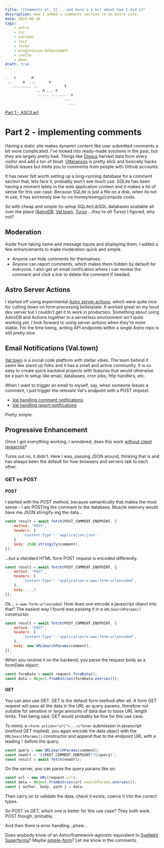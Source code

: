 ```yaml
---
title: "[Comments pt. 2] ...and here's a bit about how I did it"
description: How I added a comments section to an Astro site.
date: 2024-06-16
tags:
    - astro
    - ssr
    - valtown
    - rest
    - forms
    - progressive-enhancement
    - svelte
    - deno
draft: true
---
```


```
.   c       m
 ..     o  ...      e
   ......... ..            t
              .. m ... n
               ..... .......  s
                           ...
                             ...
```

[Part 1 - ASCII art](/blog/2024-06-comments)

# Part 2 - implementing comments

Having a static site makes dynamic content like user submitted comments a bit more complicated. I've looked into ready-made solutions in the past, but they are largely pretty bad. Things like [Disqus](https://disqus.com/) harvest data from every visitor and add a ton of bloat. [Utterances](https://utteranc.es/) is pretty slick and basically hacks Github Issues but limits you to comments from people with Github accounts.

It has never felt worth setting up a long-running database for a comment section that, lets face it, probably won't see much use. SQLite has been having a moment lately in the web application context and it makes a lot of sense for this use case. Because SQLite is just a file on a disk, when its not in use, it has extremely low-to-no money/energy/compute costs.

So with cheap and simple-to-setup SQLite/LibSQL databases available all over the place ([AstroDB](https://astro.build/db/), [Val.town](https://www.val.town/), [Turso](https://turso.tech/) ..._they're all Turso_) I figured, why not?

## Moderation

Aside from taking name and message inputs and displaying them, I added a few enhancements to make moderation quick and simple.

-   Anyone can hide comments for themselves.
-   Anyone can report comments, which makes them hidden by default for everyone. I also get an email notification where I can review the comment and click a link to delete the comment if needed.

## Astro Server Actions

I started off using experimental [Astro server actions](https://astro.build/blog/astro-480/#experimental-astro-actions), which were quite nice for cutting down on form processing boilerplate. It worked great on my local dev server but I couldn't get it to work in production. Something about using AstroDB and Actions together in a serverless environment isn't quite working yet. I look forward to using server actions when they're more stable. For the time being, writing API endpoints within a single Astro repo is still pretty nice.

## Email Notifications (Val.town)

[Val.town](https://www.val.town/about) is a social code platform with stellar vibes. The team behind it seem like stand up folks and it has a small and active community. It is so easy to create quick backend projects with features that would otherwise be a pain to setup like email, databases, cron jobs, http handlers, etc.

When I want to trigger an email to myself, say, when someone leaves a comment, I just trigger the relevant Val's endpoint with a POST request.

-   [Val handling comment notifications](https://www.val.town/v/parkerdavis/newCommentNotification)
-   [Val handling report notifications](https://www.val.town/v/parkerdavis/reportCommentNotification)

Pretty simple.

## Progressive Enhancement

Once I got everything working, I wondered, does this work [without client javascript](https://adamsilver.io/blog/javascript-isnt-always-available-and-its-not-the-users-fault/)?

Turns out no, it didn't. Here I was, passing JSON around, thinking that is and has always been the default for how browsers and servers talk to each other.

### GET vs POST

#### POST

I started with the POST method, because semantically that makes the most sense – I am POSTing the comment to the database. Muscle memory would have me JSON.stringify-ing the data...

```js
const result = await fetch(POST_COMMENT_ENDPOINT, {
    method: 'POST',
    headers: {
        'Content-Type': 'application/json'
    }
    body: JSON.stringify(comment),
});
```

...but a standard HTML form POST request is encoded differently.

```js {4,6}
const result = await fetch(POST_COMMENT_ENDPOINT, {
    method: 'POST',
    headers: {
        'Content-Type': 'application/x-www-form-urlencoded',
    },
    body: ...?
});
```

Ok... `x-www-form-urlencoded`. How does one encode a javascript object into that? The easiest way I found was passing it in a `URLSearchParams()` constructor.

```js {6}
const result = await fetch(POST_COMMENT_ENDPOINT, {
    method: 'POST',
    headers: {
        'Content-Type': 'application/x-www-form-urlencoded',
    },
    body: new URLSearchParams(comment),
});
```

When you receive it on the backend, you parse the request body as a formData object:

```js
const formData = await request.formData();
const data = Object.fromEntries(formData.entries());
```

#### GET

You can also use GET. GET is the default form method after all. A form GET request will pass all the data in the URL as query params, therefore not suitable for sensitive or large amounts of data due to loose URL length limits. That being said, GET would probably be fine for this use case.

To mimic a `<form action="url">...</form>` submission in javascript (method GET implied), you again encode the data object with the `URLSearchParams()` constructor and append that to the endpoint URL with a leading `?` before the query.

```js
const query = new URLSearchParams(comment);
const newUrl = `${POST_COMMENT_ENDPOINT}?${query}`;
const result = await fetch(newUrl);
```

On the server, you can parse the query params like so:

```js
const url = new URL(request.url);
const data = Object.fromEntries(url.searchParams.entries());
const { author, body, path } = data;
```

Then carry on to validate the data, check it exists, coerce it into the correct types.

So POST vs GET, which one is better for this use case? They both work. POST though, probably.

And then there is error handling...phew...

Does anybody know of an Astro/framework-agnostic equivalent to [Sveltekit Superforms](https://superforms.rocks/)? Maybe [simple-form](https://simple-stack.dev/form/)? Let me know in the comments.
